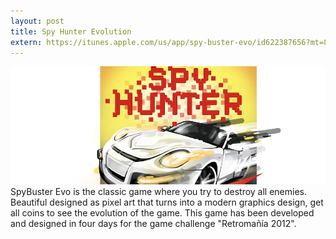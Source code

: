 ```yaml
---
layout: post
title: Spy Hunter Evolution
extern: https://itunes.apple.com/us/app/spy-buster-evo/id622387656?mt=8
---
```

<img src="./images/fulls/spyhunter.png" class="fit image">
SpyBuster Evo is the classic game where you try to destroy all enemies.  Beautiful designed as pixel art that turns into a modern graphics design, get all coins to see the evolution of the game.  This game has been developed and designed in four days for the game challenge "Retromañía 2012". 
